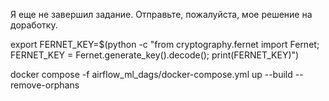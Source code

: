 Я еще не завершил задание.
Отправьте, пожалуйста, мое решение на доработку.

export FERNET_KEY=$(python -c "from cryptography.fernet import Fernet; FERNET_KEY = Fernet.generate_key().decode(); print(FERNET_KEY)")

docker compose -f airflow_ml_dags/docker-compose.yml up --build --remove-orphans
